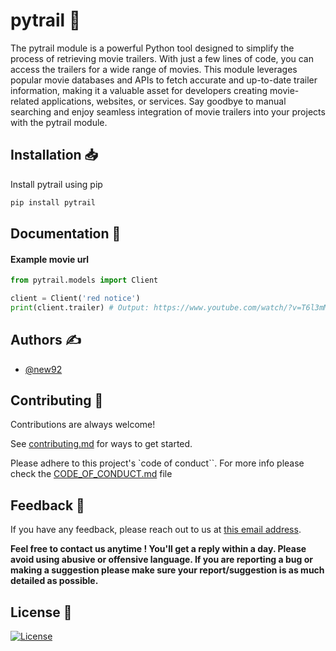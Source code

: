 # pytrail 🎥

The pytrail module is a powerful Python tool designed to simplify the process of retrieving movie trailers. With just a few lines of code, you can access the trailers for a wide range of movies. This module leverages popular movie databases and APIs to fetch accurate and up-to-date trailer information, making it a valuable asset for developers creating movie-related applications, websites, or services. Say goodbye to manual searching and enjoy seamless integration of movie trailers into your projects with the pytrail module.

## Installation 📥

Install pytrail using pip
```bash
pip install pytrail
```

## Documentation 📄

#### Example movie url

```python
from pytrail.models import Client

client = Client('red notice')
print(client.trailer) # Output: https://www.youtube.com/watch/?v=T6l3mM7AWew
```

## Authors ✍️

- [@new92](https://www.github.com/new92)

## Contributing 🤝

Contributions are always welcome!

See <a href="https://github.com/new92/pytrail/blob/main/CONTRIBUTING.md">contributing.md</a> for ways to get started.

Please adhere to this project's `code of conduct``. For more info please check the <a href="https://github.com/new92/pytrail/blob/main/CODE_OF_CONDUCT.md">CODE_OF_CONDUCT.md</a> file

## Feedback 💭

If you have any feedback, please reach out to us at <a href="mailto:new92github@gmail.com">this email address</a>.

**Feel free to contact us anytime ! You'll get a reply within a day. Please avoid using abusive or offensive language.
If you are reporting a bug or making a suggestion please make sure your report/suggestion is as much detailed as possible.**

## License 📜

[![License](https://img.shields.io/github/license/new92/pytrail?style=for-the-badge)](https://github.com/new92/pytrail/blob/main/LICENSE.md)